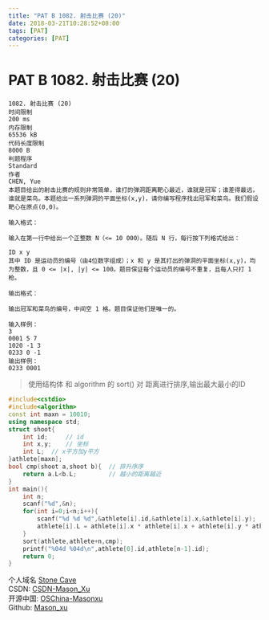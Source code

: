 ```yaml
---
title: "PAT B 1082. 射击比赛 (20)"  
date: 2018-03-21T10:28:52+08:00  
tags: [PAT]  
categories: [PAT]  
---
```

# PAT B 1082. 射击比赛 (20)

```
1082. 射击比赛 (20)
时间限制
200 ms
内存限制
65536 kB
代码长度限制
8000 B
判题程序
Standard
作者
CHEN, Yue
本题目给出的射击比赛的规则非常简单，谁打的弹洞距离靶心最近，谁就是冠军；谁差得最远，谁就是菜鸟。本题给出一系列弹洞的平面坐标(x,y)，请你编写程序找出冠军和菜鸟。我们假设靶心在原点(0,0)。

输入格式：

输入在第一行中给出一个正整数 N（<= 10 000）。随后 N 行，每行按下列格式给出：

ID x y
其中 ID 是运动员的编号（由4位数字组成）；x 和 y 是其打出的弹洞的平面坐标(x,y)，均为整数，且 0 <= |x|, |y| <= 100。题目保证每个运动员的编号不重复，且每人只打 1 枪。

输出格式：

输出冠军和菜鸟的编号，中间空 1 格。题目保证他们是唯一的。

输入样例：
3
0001 5 7
1020 -1 3
0233 0 -1
输出样例：
0233 0001
```
> 使用结构体 和 algorithm 的 sort() 对 距离进行排序,输出最大最小的ID

```c++
#include<cstdio>
#include<algorithm>
const int maxn = 10010;
using namespace std;
struct shoot{
	int id;		// id 
	int x,y;	// 坐标 
	int L;	// x平方加y平方 
}athlete[maxn]; 
bool cmp(shoot a,shoot b){	// 排升序序 
	return a.L<b.L;			// 越小的距离越近 
}
int main(){
	int n;
	scanf("%d",&n); 
	for(int i=0;i<n;i++){
		scanf("%d %d %d",&athlete[i].id,&athlete[i].x,&athlete[i].y);
		athlete[i].L = athlete[i].x * athlete[i].x + athlete[i].y * athlete[i].y;
	}
	sort(athlete,athlete+n,cmp);
	printf("%04d %04d\n",athlete[0].id,athlete[n-1].id);    
	return 0;
}
```

个人域名 [Stone Cave](masonxu.xyz )  
 CSDN: [CSDN-Mason_Xu](http://blog.csdn.net/Mason_Xu)  
 开源中国: [OSChina-Masonxu](https://my.oschina.net/masonxu)  
  Github: [Mason_xu](https://github.com/Mason-Xu)